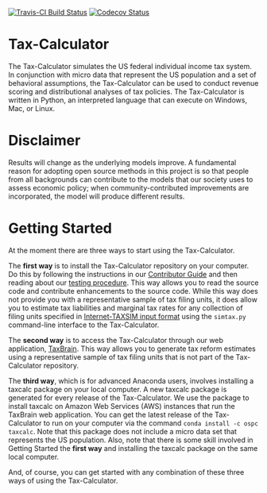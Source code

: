 [![Travis-CI Build Status](https://travis-ci.org/open-source-economics/Tax-Calculator.svg?branch=master)](https://travis-ci.org/open-source-economics/Tax-Calculator)
[![Codecov Status](https://codecov.io/github/open-source-economics/Tax-Calculator/coverage.svg?precision=2)](https://codecov.io/github/open-source-economics/Tax-Calculator)

Tax-Calculator
==============

The Tax-Calculator simulates the US federal individual income tax
system.  In conjunction with micro data that represent the US
population and a set of behavioral assumptions, the Tax-Calculator can
be used to conduct revenue scoring and distributional analyses of tax
policies.  The Tax-Calculator is written in Python, an interpreted
language that can execute on Windows, Mac, or Linux.


Disclaimer
==========

Results will change as the underlying models improve. A fundamental
reason for adopting open source methods in this project is so that
people from all backgrounds can contribute to the models that our
society uses to assess economic policy; when community-contributed
improvements are incorporated, the model will produce different
results.

Getting Started
===============

At the moment there are three ways to start using the Tax-Calculator.

The **first way** is to install the Tax-Calculator repository on your
computer.  Do this by following the instructions in our [Contributor
Guide](http://taxcalc.readthedocs.org/en/latest/contributor_guide.html)
and then reading about our [testing procedure](TESTING.md).  This way
allows you to read the source code and contribute enhancements to the
source code.  While this way does not provide you with a
representative sample of tax filing units, it does allow you to
estimate tax liabilities and marginal tax rates for any collection of
filing units specified in [Internet-TAXSIM input
format](http://users.nber.org/~taxsim/taxsim-calc9/) using the
```simtax.py``` command-line interface to the Tax-Calculator.

The **second way** is to access the Tax-Calculator through our web
application, [TaxBrain](http://www.ospc.org/taxbrain).  This way
allows you to generate tax reform estimates using a representative
sample of tax filing units that is not part of the Tax-Calculator
repository.

The **third way**, which is for advanced Anaconda users, involves
installing a taxcalc package on your local computer.  A new taxcalc
package is generated for every release of the Tax-Calculator.  We use
the package to install taxcalc on Amazon Web Services (AWS) instances
that run the TaxBrain web application.  You can get the latest release
of the Tax-Calculator to run on your computer via the command ```conda
install -c ospc taxcalc```.  Note that this package does not include a
micro data set that represents the US population.  Also, note that
there is some skill involved in Getting Started the **first way** and
installing the taxcalc package on the same local computer.

And, of course, you can get started with any combination of these
three ways of using the Tax-Calculator.
